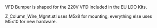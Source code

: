 VFD Bumper is shaped for the 220V VFD included in the EU LDO Kits.

Z_Column_Wire_Mgmt.stl uses M5x8 for mounting, everything else uses M5x10 for new hardware.
